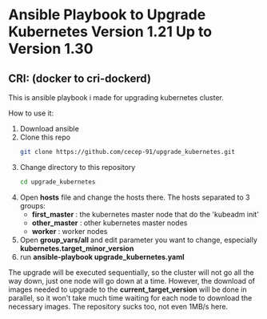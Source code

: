 # Ansible Playbook to Upgrade Kubernetes Version 1.21 Up to Version 1.30 
## CRI: (docker to cri-dockerd)

This is ansible playbook i made for upgrading kubernetes cluster.

How to use it:
1. Download ansible
2. Clone this repo
   ```sh
   git clone https://github.com/cecep-91/upgrade_kubernetes.git
   ```
3. Change directory to this repository
   ```sh
   cd upgrade_kubernetes
   ```
4. Open **hosts** file and change the hosts there. The hosts separated to 3 groups:
   - **first_master**  : the kubernetes master node that do the 'kubeadm init'
   - **other_master**  : other kubernetes master nodes
   - **worker**        : worker nodes
5. Open **group_vars/all** and edit parameter you want to change, especially **kubernetes.target_minor_version**
6. run **ansible-playbook upgrade_kubernetes.yaml**

The upgrade will be executed sequentially, so the cluster will not go all the way down, just one node will go down at a time. However, the download of images needed to upgrade to the **current_target_version** will be done in parallel, so it won't take much time waiting for each node to download the necessary images. The repository sucks too, not even 1MB/s here.
